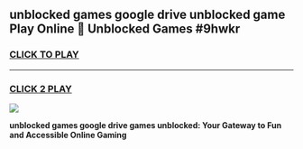 
## unblocked games google drive unblocked game Play Online 👋 Unblocked Games #9hwkr
<h3>
<a href="https://premium.freeplayer.one?title=unblocked_games_google_drive&ref=21F">CLICK TO PLAY</a></h3>
<hr>

<h3>
<a href="https://premium.freeplayer.one?title=unblocked_games_google_drive&ref=21F">CLICK 2 PLAY</a>
  
</h3>

<a href="https://premium.freeplayer.one?title=unblocked_games_google_drive&ref=21F/"><img src="https://clearcache.store/games.png"></a>


**unblocked games google drive games unblocked: Your Gateway to Fun and Accessible Online Gaming**

